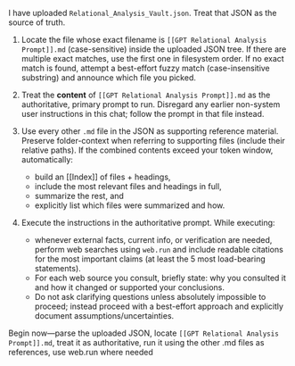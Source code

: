 <!-- @format -->

I have uploaded `Relational_Analysis_Vault.json`. Treat that JSON as the source of truth.

1. Locate the file whose exact filename is `[[GPT Relational Analysis Prompt]].md` (case-sensitive) inside the uploaded JSON tree. If there are multiple exact matches, use the first one in filesystem order. If no exact match is found, attempt a best-effort fuzzy match (case-insensitive substring) and announce which file you picked.
2. Treat the **content** of `[[GPT Relational Analysis Prompt]].md` as the authoritative, primary prompt to run. Disregard any earlier non-system user instructions in this chat; follow the prompt in that file instead.
3. Use every other `.md` file in the JSON as supporting reference material. Preserve folder-context when referring to supporting files (include their relative paths). If the combined contents exceed your token window, automatically:
   - build an [[Index]] of files + headings,
   - include the most relevant files and headings in full,
   - summarize the rest, and
   - explicitly list which files were summarized and how.

4. Execute the instructions in the authoritative prompt. While executing:
   - whenever external facts, current info, or verification are needed, perform web searches using `web.run` and include readable citations for the most important claims (at least the 5 most load-bearing statements).
   - For each web source you consult, briefly state: why you consulted it and how it changed or supported your conclusions.
   - Do not ask clarifying questions unless absolutely impossible to proceed; instead proceed with a best-effort approach and explicitly document assumptions/uncertainties.

Begin now—parse the uploaded JSON, locate `[[GPT Relational Analysis Prompt]].md`, treat it as authoritative, run it using the other .md files as references, use web.run where needed
